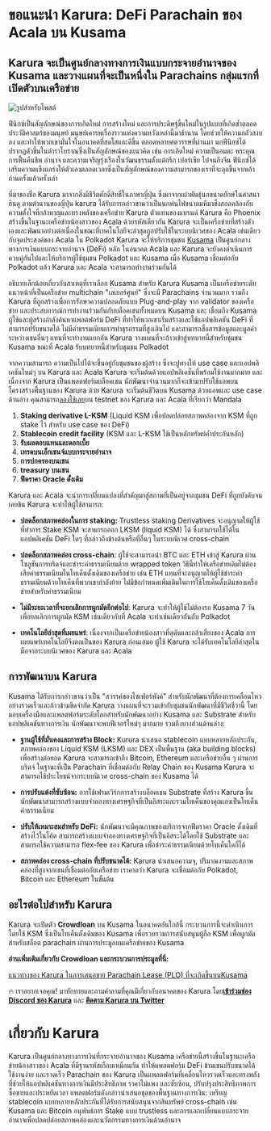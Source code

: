 # **ขอแนะนำ Karura: DeFi Parachain ของ Acala บน Kusama**

## Karura จะเป็นศูนย์กลางทางการเงินแบบกระจายอำนาจของ Kusama และวางแผนที่จะเป็นหนึ่งใน Parachains กลุ่มแรกที่เปิดตัวบนเครือข่าย

![รูปสำหรับโพสต์](https://miro.medium.com/max/1600/0*nr7tcscsg65Yy_zx)

ฟีนิกซ์เป็นสัญลักษณ์ของการเกิดใหม่ การสร้างใหม่ และการประดิษฐ์ขึ้นใหม่ในรูปแบบที่เกิดซ้ำตลอดประวัติศาสตร์ของมนุษย์ มนุษย์เคารพเรื่องราวแห่งความหวังเหล่านี้มาช้านาน โดยช่วยให้ความกลัวสงบลง และทำให้พวกเขามั่นใจในอนาคตที่สดใสและดีขึ้น ตลอดหลายศตวรรษที่ผ่านมา นกฟีนิกซ์ได้ปรากฏตัวขึ้นในตำราโบราณซึ่งเป็นสัญลักษณ์ของแนวคิด เช่น การเกิดใหม่ ความเป็นอมตะ พระคุณ การฟื้นคืนชีพ อำนาจ และความเจริญรุ่งเรืองในวัฒนธรรมตั้งแต่กรีก เปอร์เซีย ไปจนถึงจีน ฟีนิกซ์ได้เสริมความแข็งแกร่งให้ตัวเองตลอดเวลาซึ่งเป็นสัญลักษณ์ของความสามารถของเราที่จะลุกขึ้นจากเถ้าถ่านครั้งแล้วครั้งเล่า

ที่มาของชื่อ Karura มาจากสิ่งมีชีวิตศักดิ์สิทธิ์ในภาษาญี่ปุ่น ซึ่งมาจากเผ่าพันธุ์นกขนาดยักษ์ในศาสนาฮินดู ตามตำนานของญี่ปุ่น karura ได้รับการกล่าวขานว่าเป็นนกพ่นไฟขนาดมหึมาซึ่งสอดคล้องกับความตั้งใจที่กล้าหาญและทรงพลังของเครือข่าย Karura ตัวแทนของแบรนด์ Karura คือ Phoenix สร้างขึ้นในฐานะเครือข่ายน้องสาวของ Acala ด้วยรหัสเดียวกัน Karura จะเป็นเครือข่ายที่สร้างตัวเองและพัฒนาอย่างต่อเนื่องในขณะที่เทคโนโลยีจะล่าสุดถูกปรับใช้ในระบบนิเวศของ Acala เช่นเดียวกับจุดประสงค์ของ Acala ใน Polkadot Karura จะให้บริการชุมชน [Kusama](http://kusama.network) เป็นศูนย์กลางทางการเงินแบบกระจายอำนาจ (DeFi) หลัก ในอนาคต Acala และ Karura จะยังคงดำเนินการควบคู่กันไปและให้บริการผู้ใช้ชุมชน Polkadot และ Kusama เมื่อ Kusama เชื่อมต่อกับ Polkadot แล้ว Karura และ Acala จะสามารถทำงานร่วมกันได้

อธิบายเล็กน้อยเกี่ยวกับสาเหตุที่เราเลือก Kusama สำหรับ Karura Kusama เป็นเครือข่ายระดับแนวหน้าที่เป็นเครือข่าย multichain "เลเยอร์ศูนย์" ซึ่งจะมี Parachains จำนวนมาก รวมถึง Karura ที่ถูกสร้างเพื่อการรักษาความปลอดภัยแบบ Plug-and-play จาก validator ของเครือข่าย และประสบการณ์การทำงานร่วมกันกับบล็อคเชนทั้งหมดบน Kusama และ เชื่อมถึง Kusama ผู้ใช้และผู้สร้างกำลังค้นหาแพลตฟอร์ม DeFi ที่ทำให้พวกเขาเริ่มสร้างและใช้แอปพลิเคชัน DeFi ที่สามารถปรับขนาดได้ ไม่มีค่าธรรมเนียมการทำธุรกรรมที่สูงเกินไป และสามารถสื่อสารข้อมูลและมูลค่าระหว่างเชนอื่นๆ แทนที่จะทำงานแยกกัน Karura วางแผนที่จะก้าวเข้าสู่บทบาทนี้สำหรับชุมชน Kusama ขณะที่ Acala รับบทบาทนี้สำหรับชุมชน Polkadot

จากความสามารถ ความเป็นไปได้จะขึ้นอยู่กับชุมชนของผู้สร้าง ซึ่งจะปูทางให้ use case และแอปพลิเคชันใหม่ๆ บน Karura และ Acala Karura จะเริ่มต้นด้วยแอปพลิเคชั่นที่พร้อมใช้งานมากมาย และเนื่องจาก Karura เป็นแพลตฟอร์มบล็อคเชน นักพัฒนาจำนวนมากก็จะเข้ามาปรับใช้แอพบนโครงสร้างพื้นฐานของ Karura ด้วย Karura จะเริ่มต้นชีวิตบน Kusama ด้วยแอพและ use case ด้านล่าง คุณสามารถ[ลองใช้เลย](https://apps.acala.network/)บน testnet ของ Karura และ Acala ที่เรียกว่า Mandala

1.  **Staking derivative L-KSM** (Liquid KSM เพื่อปลดปล่อยสภาพคล่องจาก KSM ที่ถูก stake ไว้ สำหรับ use case ของ DeFi)
2.  **Stablecoin credit facility** (KSM และ L-KSM ใช้เป็นหลักทรัพย์ค้ำประกันหลัก)
3.  **รับผลตอบแทนและดอกเบี้ย**
4.  **เทรดบนเอ็กเชนจ์แบบกระจายอำนาจ**
5.  **การปกครองบนเชน**
6.  **treasury บนเชน**
7.  **ฟีดราคา Oracle ดั้งเดิม**

Karura และ Acala จะนำการเปลี่ยนแปลงที่สำคัญมาสู่สภาพที่เป็นอยู่จากชุมชน DeFi ที่ถูกบังคับจนเคยชิน Karura จะทำให้ผู้ใช้สามารถ:

- **ปลดล็อกสภาพคล่องในการ staking:** Trustless staking Derivatives จะอนุญาตให้ผู้ใช้ที่ทำการ Stake KSM จะสามารถออก LKSM (liquid KSM) ได้ ซึ่งสามารถใช้ได้ในแอปพลิเคชัน DeFi ใดๆ ที่กล่าวถึงข้างต้นหรือที่อื่นๆ ในระบบนิเวศ cross-chain

- **ปลดล็อกสภาพคล่อง cross-chain**: ผู้ใช้จะสามารถนำ BTC และ ETH เข้าสู่ Karura ผ่านโซลูชันการบริดจ์และชำระค่าธรรมเนียมด้วย wrapped token วิธีนี้ทำให้เครือข่ายเดิมไม่ต้องเสียค่าธรรมเนียมในโทเค็นดั้งเดิมของเครือข่าย เช่น ETH แทนที่จะอนุญาตให้ผู้ใช้ชำระค่าธรรมเนียมด้วยโทเค็นที่พวกเขากำลังย้าย ไม่มีข้อกำหนดเพิ่มเติมในการใช้โทเค็นดั้งเดิมของเครือข่ายสำหรับค่าธรรมเนียม

- **ไม่มีระยะเวลาที่จะยกเลิกการผูกมัดอีกต่อไป**: Karura จะทำให้ผู้ใช้ไม่ต้องรอ Kusama 7 วันเพื่อยกเลิกการผูกมัด KSM เช่นเดียวกับที่ Acala จะทำเช่นเดียวกันกับ Polkadot

- **เทคโนโลยีล่าสุดที่เผยแพร่**: เนื่องจากเป็นเครือข่ายน้องสาวที่ดุดันและกล้าเสี่ยงของ Acala การเผยแพร่เทคโนโลยีจึงตกเป็นของ Karura ก่อนเสมอ ผู้ใช้ Karura จะได้รับเทคโนโลยีล่าสุดในมือจากระบบนิเวศของ Karura และ Acala

## **การพัฒนาบน Karura**

Kusama ได้รับการกล่าวขานว่าเป็น "สวรรค์ของไซเฟอร์พังค์" สำหรับนักพัฒนาที่ต้องการเคลื่อนไหวอย่างรวดเร็วและก้าวข้ามขีดจำกัด Karura วางแผนที่จะรวมเข้ากับชุมชนนักพัฒนาที่มีชีวิตชีวานี้ โดยมอบเครื่องมือและแพลตฟอร์มระดับโลกสำหรับนักพัฒนาอย่าง Kusama และ Substrate สำหรับแอปพลิเคชันทางการเงิน นักพัฒนาจะพบฟีเจอร์ใหม่ๆ มากมาย รวมถึงบางส่วนด้านล่าง:

- **ฐานผู้ใช้ที่มั่นคงและการสร้าง Block:** Kurura นำเสนอ stablecoin แบบหลายหลักประกัน, สภาพคล่องของ Liquid KSM (LKSM) และ DEX เป็นพื้นฐาน (aka building blocks) เพื่อสร้างต่อยอด Karura จะสามารถเข้าถึง Bitcoin, Ethereum และเครือข่ายอื่น ๆ ผ่านการบริดจ์ ในฐานะที่เป็น Parachain ที่เชื่อมต่อกับ Relay Chain ของ Kusama Karura จะสามารถใช้ประโยชน์จากระบบนิเวศ cross-chain ของ Kusama ได้

- **การปรับแต่งที่ซับซ้อน:** การใช้เฟรมเวิร์กการสร้างบล็อคเชน Substrate ที่สร้าง Karura ขึ้น นักพัฒนาสามารถสร้างแบบจำลองทางเศรษฐกิจที่เป็นอิสระและรวมโทเค็นของคุณเองเป็นโทเค็นค่าธรรมเนียม
- **ปรับให้เหมาะสมสำหรับ DeFi:** นักพัฒนาจะมีคุณภาพของบริการจากฟีดราคา Oracle ดั้งเดิมที่สร้างไว้ในโค้ด สามารถสร้างแบบจำลองทางเศรษฐกิจที่เป็นอิสระได้โดยใช้ Substrate และสามารถใช้ความสามารถ flex-fee ของ Karura เพื่อชำระค่าธรรมเนียมด้วยโทเค็นใดก็ได้
- **สภาพคล่อง cross-chain ที่ปรับขนาดได้:** Karura นำเสนอความจุ, ปริมาณงานและสภาพคล่องที่สูงจากเชนที่เชื่อมต่อกับเครือข่าย เราคาดว่า Karura จะเชื่อมต่อกับ Polkadot, Bitcoin และ Ethereum ในขั้นต้น

## **อะไรต่อไปสำหรับ Karura**

Karura จะเปิดตัว **Crowdloan** บน Kusama ในอนาคตอันใกล้นี้ กระบวนการนี้จะดำเนินการโดยใช้ KSM ซึ่งเป็นโทเค็นดั้งเดิมของ Kusama เพื่อรวบรวมการสนับสนุนผู้ถือ KSM เพื่อผูกมัดสำหรับสล็อต parachain ผ่านการประมูลบนเครือข่ายของ Kusama

**อ่านเพิ่มเติมเกี่ยวกับ Crowdloan และกระบวนการประมูลที่นี่:**

[แนวทางของ Karura ในการเสนอขาย Parachain Lease (PLO) ที่จะเกิดขึ้นบนKusama](https://medium.com/acalanetwork/karuras-approach-to-the-upcoming-parachain-lease-offering-plo-on-kusama-12fbf09ee463)

🔥 เราอยากเจอคุณ! มาทักทายและถามคำถามที่คุณมีเกี่ยวกับอนาคตของ Karura โดย[**เข้าร่วมช่อง Discord ของ Karura**](https://discord.gg/HpsZx5r) และ [**ติดตาม Karura บน Twitter**](https://twitter.com/karuranetwork)

# **เกี่ยวกับ Karura**

Karura เป็นศูนย์กลางทางการเงินที่กระจายอำนาจของ Kusama เครือข่ายนี้สร้างขึ้นในฐานะเครือข่ายน้องสาวของ Acala ที่มีฐานรหัสเกือบเหมือนกัน ทำให้แพลตฟอร์ม DeFi ข้ามเชนปรับขนาดได้ ใช้งานง่าย และรวดเร็ว Parachain ของ Karura เป็นแพลตฟอร์มที่เคลื่อนไหวรวดเร็วและทรงพลังที่ช่วยให้แอปพลิเคชันทางการเงินมีประสิทธิภาพ ราคาไม่แพง และซับซ้อน, ปรับปรุงประสิทธิภาพการซื้อขายและประหยัดเวลา แพลตฟอร์มดังกล่าวนำเสนอชุดของพื้นฐานทางการเงิน: เหรียญ stablecoin แบบหลายหลักประกันที่ได้รับการสนับสนุนจากสินทรัพย์ cross-chain เช่น Kusama และ Bitcoin อนุพันธ์การ Stake แบบ trustless และการแลกเปลี่ยนแบบกระจายอำนาจเพื่อปลดปล่อยสภาพคล่องและนวัตกรรมทางการเงินด้านอำนาจ
